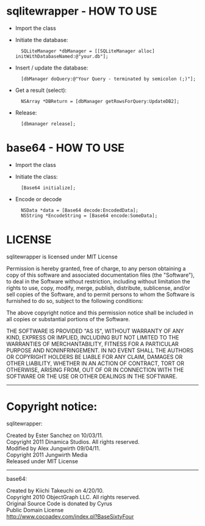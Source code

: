 sqlitewrapper - HOW TO USE
==========================
* Import the class
* Initiate the database: 

    	SQLiteManager *dbManager = [[SQLiteManager alloc] initWithDatabaseNamed:@"your.db"]; 

* Insert / update the database: 

    	[dbManager doQuery:@"Your Query - terminated by semicolon (;)"]; 

* Get a result (select): 

    	NSArray *DBReturn = [dbManager getRowsForQuery:UpdateDB2];

* Release: 

    	[dbmanager release];

base64 - HOW TO USE
===================
* Import the class
* Initiate the class:

    	[Base64 initialize];

* Encode or decode

    	NSData *data = [Base64 decode:EncodedData];
    	NSString *EncodeString = [Base64 encode:SomeData];

LICENSE
=======

sqlitewrapper is licensed under MIT License

Permission is hereby granted, free of charge, to any person obtaining a copy of this software and associated documentation files (the "Software"), to deal in the Software without restriction, including without limitation the rights to use, copy, modify, merge, publish, distribute, sublicense, and/or sell copies of the Software, and to permit persons to whom the Software is furnished to do so, subject to the following conditions:

The above copyright notice and this permission notice shall be included in all copies or substantial portions of the Software.

THE SOFTWARE IS PROVIDED "AS IS", WITHOUT WARRANTY OF ANY KIND, EXPRESS OR IMPLIED, INCLUDING BUT NOT LIMITED TO THE WARRANTIES OF MERCHANTABILITY, FITNESS FOR A PARTICULAR PURPOSE AND NONINFRINGEMENT. IN NO EVENT SHALL THE AUTHORS OR COPYRIGHT HOLDERS BE LIABLE FOR ANY CLAIM, DAMAGES OR OTHER LIABILITY, WHETHER IN AN ACTION OF CONTRACT, TORT OR OTHERWISE, ARISING FROM, OUT OF OR IN CONNECTION WITH THE SOFTWARE OR THE USE OR OTHER DEALINGS IN THE SOFTWARE.

- - -

Copyright notice:
================
sqlitewrapper:

  Created by Ester Sanchez on 10/03/11.<br />
  Copyright 2011 Dinamica Studios. All rights reserved. <br />
  Modified by Alex Jungwirth 09/04/11.<br /> 
  Copyright 2011 Jungwirth Media<br />
  Released under MIT License <br />
- - -
base64:

 Created by Kiichi Takeuchi on 4/20/10.<br />
 Copyright 2010 ObjectGraph LLC. All rights reserved. <br />
 Original Source Code is donated by Cyrus <br />
 Public Domain License <br />
 http://www.cocoadev.com/index.pl?BaseSixtyFour <br />
